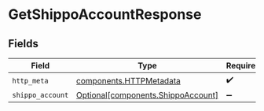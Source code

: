# GetShippoAccountResponse


## Fields

| Field                                                                          | Type                                                                           | Required                                                                       | Description                                                                    |
| ------------------------------------------------------------------------------ | ------------------------------------------------------------------------------ | ------------------------------------------------------------------------------ | ------------------------------------------------------------------------------ |
| `http_meta`                                                                    | [components.HTTPMetadata](../../models/components/httpmetadata.md)             | :heavy_check_mark:                                                             | N/A                                                                            |
| `shippo_account`                                                               | [Optional[components.ShippoAccount]](../../models/components/shippoaccount.md) | :heavy_minus_sign:                                                             | N/A                                                                            |